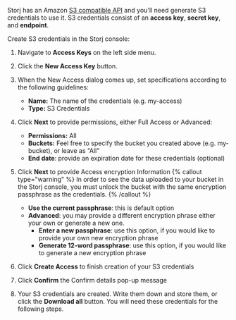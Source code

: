 Storj has an Amazon [S3 compatible API](docId:eZ4caegh9queuQuaazoo) and you'll need generate S3 credentials to use it. S3 credentials consist of an **access key**, **secret key**, and **endpoint**.

Create S3 credentials in the Storj console:

1. Navigate to **Access Keys** on the left side menu.

2. Click the **New Access Key** button.

3. When the New Access dialog comes up, set specifications according to the following guidelines:

   - **Name:** The name of the credentials (e.g. my-access)
   - **Type:** S3 Credentials
   
4. Click **Next** to provide permissions, either Full Access or Advanced:

   - **Permissions:** All
   - **Buckets:** Feel free to specify the bucket you created above (e.g. my-bucket), or leave as “All”
   - **End date**: provide an expiration date for these credentials (optional)

5. Click **Next** to provide Access encryption Information
   {% callout type="warning"  %}
   In order to see the data uploaded to your bucket in the Storj console, you must unlock the bucket with the same encryption passphrase as the credentials.
   {% /callout %}

   - **Use the current passphrase**: this is default option
   - **Advanced**: you may provide a different encryption phrase either your own or generate a new one.
     - **Enter a new passphrase**: use this option, if you would like to provide your own new encryption phrase
     - **Generate 12-word passphrase**: use this option, if you would like to generate a new encryption phrase

6. Click **Create Access** to finish creation of your S3 credentials

7. Click **Confirm** the Confirm details pop-up message

8. Your S3 credentials are created. Write them down and store them, or click the **Download all** button. You will need these credentials for the following steps.